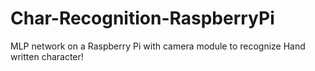 # Char-Recognition-RaspberryPi
MLP network on a Raspberry Pi with camera module to recognize Hand written character!
